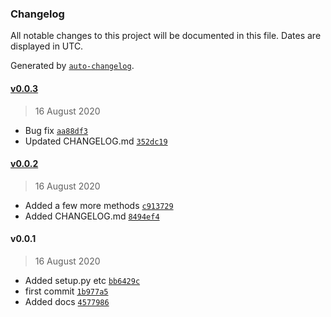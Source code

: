 ### Changelog

All notable changes to this project will be documented in this file. Dates are displayed in UTC.

Generated by [`auto-changelog`](https://github.com/CookPete/auto-changelog).

#### [v0.0.3](https://github.com/RhetTbull/photoscript/compare/v0.0.2...v0.0.3)

> 16 August 2020

- Bug fix [`aa88df3`](https://github.com/RhetTbull/photoscript/commit/aa88df3f6df4b2f75c4c816e09bbd68b39b26e28)
- Updated CHANGELOG.md [`352dc19`](https://github.com/RhetTbull/photoscript/commit/352dc197abc1c8575dab4bb926e22effef69c026)

#### [v0.0.2](https://github.com/RhetTbull/photoscript/compare/v0.0.1...v0.0.2)

> 16 August 2020

- Added a few more methods [`c913729`](https://github.com/RhetTbull/photoscript/commit/c913729682e83f2693d9a8f650dc81a3158dbdd8)
- Added CHANGELOG.md [`8494ef4`](https://github.com/RhetTbull/photoscript/commit/8494ef4c748b2176f4b4acd3f55400162b5d1e46)

#### v0.0.1

> 16 August 2020

- Added setup.py etc [`bb6429c`](https://github.com/RhetTbull/photoscript/commit/bb6429c01c2caae57f64219bda47648d646559e4)
- first commit [`1b977a5`](https://github.com/RhetTbull/photoscript/commit/1b977a50f66c8b4b856da2dc3baa08272039f9ff)
- Added docs [`4577986`](https://github.com/RhetTbull/photoscript/commit/4577986dedd5a2a4bbdb1c11aa45639c6395de98)
